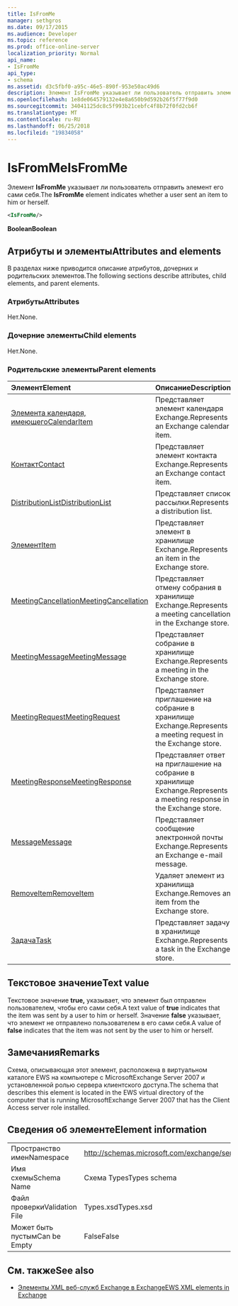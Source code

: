 ```yaml
---
title: IsFromMe
manager: sethgros
ms.date: 09/17/2015
ms.audience: Developer
ms.topic: reference
ms.prod: office-online-server
localization_priority: Normal
api_name:
- IsFromMe
api_type:
- schema
ms.assetid: d3c5fbf0-a95c-46e5-890f-953e50ac49d6
description: Элемент IsFromMe указывает ли пользователь отправить элемент его сами себя.
ms.openlocfilehash: 1e8de064579132e4e8a650b9d592b26f5f77f9d0
ms.sourcegitcommit: 34041125dc8c5f993b21cebfc4f8b72f0fd2cb6f
ms.translationtype: MT
ms.contentlocale: ru-RU
ms.lasthandoff: 06/25/2018
ms.locfileid: "19834058"
---
```

# <a name="isfromme"></a><span data-ttu-id="db7be-103">IsFromMe</span><span class="sxs-lookup"><span data-stu-id="db7be-103">IsFromMe</span></span>

<span data-ttu-id="db7be-104">Элемент **IsFromMe** указывает ли пользователь отправить элемент его сами себя.</span><span class="sxs-lookup"><span data-stu-id="db7be-104">The **IsFromMe** element indicates whether a user sent an item to him or herself.</span></span> 
  
```xml
<IsFromMe/>
```

 <span data-ttu-id="db7be-105">**Boolean**</span><span class="sxs-lookup"><span data-stu-id="db7be-105">**Boolean**</span></span>
## <a name="attributes-and-elements"></a><span data-ttu-id="db7be-106">Атрибуты и элементы</span><span class="sxs-lookup"><span data-stu-id="db7be-106">Attributes and elements</span></span>

<span data-ttu-id="db7be-107">В разделах ниже приводится описание атрибутов, дочерних и родительских элементов.</span><span class="sxs-lookup"><span data-stu-id="db7be-107">The following sections describe attributes, child elements, and parent elements.</span></span>
  
### <a name="attributes"></a><span data-ttu-id="db7be-108">Атрибуты</span><span class="sxs-lookup"><span data-stu-id="db7be-108">Attributes</span></span>

<span data-ttu-id="db7be-109">Нет.</span><span class="sxs-lookup"><span data-stu-id="db7be-109">None.</span></span>
  
### <a name="child-elements"></a><span data-ttu-id="db7be-110">Дочерние элементы</span><span class="sxs-lookup"><span data-stu-id="db7be-110">Child elements</span></span>

<span data-ttu-id="db7be-111">Нет.</span><span class="sxs-lookup"><span data-stu-id="db7be-111">None.</span></span>
  
### <a name="parent-elements"></a><span data-ttu-id="db7be-112">Родительские элементы</span><span class="sxs-lookup"><span data-stu-id="db7be-112">Parent elements</span></span>

|<span data-ttu-id="db7be-113">**Элемент**</span><span class="sxs-lookup"><span data-stu-id="db7be-113">**Element**</span></span>|<span data-ttu-id="db7be-114">**Описание**</span><span class="sxs-lookup"><span data-stu-id="db7be-114">**Description**</span></span>|
|:-----|:-----|
|[<span data-ttu-id="db7be-115">Элемента календаря, имеющего</span><span class="sxs-lookup"><span data-stu-id="db7be-115">CalendarItem</span></span>](calendaritem.md) <br/> |<span data-ttu-id="db7be-116">Представляет элемент календаря Exchange.</span><span class="sxs-lookup"><span data-stu-id="db7be-116">Represents an Exchange calendar item.</span></span>  <br/> |
|[<span data-ttu-id="db7be-117">Контакт</span><span class="sxs-lookup"><span data-stu-id="db7be-117">Contact</span></span>](contact.md) <br/> |<span data-ttu-id="db7be-118">Представляет элемент контакта Exchange.</span><span class="sxs-lookup"><span data-stu-id="db7be-118">Represents an Exchange contact item.</span></span>  <br/> |
|[<span data-ttu-id="db7be-119">DistributionList</span><span class="sxs-lookup"><span data-stu-id="db7be-119">DistributionList</span></span>](distributionlist.md) <br/> |<span data-ttu-id="db7be-120">Представляет список рассылки.</span><span class="sxs-lookup"><span data-stu-id="db7be-120">Represents a distribution list.</span></span>  <br/> |
|[<span data-ttu-id="db7be-121">Элемент</span><span class="sxs-lookup"><span data-stu-id="db7be-121">Item</span></span>](item.md) <br/> |<span data-ttu-id="db7be-122">Представляет элемент в хранилище Exchange.</span><span class="sxs-lookup"><span data-stu-id="db7be-122">Represents an item in the Exchange store.</span></span>  <br/> |
|[<span data-ttu-id="db7be-123">MeetingCancellation</span><span class="sxs-lookup"><span data-stu-id="db7be-123">MeetingCancellation</span></span>](meetingcancellation.md) <br/> |<span data-ttu-id="db7be-124">Представляет отмену собрания в хранилище Exchange.</span><span class="sxs-lookup"><span data-stu-id="db7be-124">Represents a meeting cancellation in the Exchange store.</span></span>  <br/> |
|[<span data-ttu-id="db7be-125">MeetingMessage</span><span class="sxs-lookup"><span data-stu-id="db7be-125">MeetingMessage</span></span>](meetingmessage.md) <br/> |<span data-ttu-id="db7be-126">Представляет собрание в хранилище Exchange.</span><span class="sxs-lookup"><span data-stu-id="db7be-126">Represents a meeting in the Exchange store.</span></span>  <br/> |
|[<span data-ttu-id="db7be-127">MeetingRequest</span><span class="sxs-lookup"><span data-stu-id="db7be-127">MeetingRequest</span></span>](meetingrequest.md) <br/> |<span data-ttu-id="db7be-128">Представляет приглашение на собрание в хранилище Exchange.</span><span class="sxs-lookup"><span data-stu-id="db7be-128">Represents a meeting request in the Exchange store.</span></span>  <br/> |
|[<span data-ttu-id="db7be-129">MeetingResponse</span><span class="sxs-lookup"><span data-stu-id="db7be-129">MeetingResponse</span></span>](meetingresponse.md) <br/> |<span data-ttu-id="db7be-130">Представляет ответ на приглашение на собрание в хранилище Exchange.</span><span class="sxs-lookup"><span data-stu-id="db7be-130">Represents a meeting response in the Exchange store.</span></span>  <br/> |
|[<span data-ttu-id="db7be-131">Message</span><span class="sxs-lookup"><span data-stu-id="db7be-131">Message</span></span>](message-ex15websvcsotherref.md) <br/> |<span data-ttu-id="db7be-132">Представляет сообщение электронной почты Exchange.</span><span class="sxs-lookup"><span data-stu-id="db7be-132">Represents an Exchange e-mail message.</span></span>  <br/> |
|[<span data-ttu-id="db7be-133">RemoveItem</span><span class="sxs-lookup"><span data-stu-id="db7be-133">RemoveItem</span></span>](removeitem.md) <br/> |<span data-ttu-id="db7be-134">Удаляет элемент из хранилища Exchange.</span><span class="sxs-lookup"><span data-stu-id="db7be-134">Removes an item from the Exchange store.</span></span>  <br/> |
|[<span data-ttu-id="db7be-135">Задача</span><span class="sxs-lookup"><span data-stu-id="db7be-135">Task</span></span>](task.md) <br/> |<span data-ttu-id="db7be-136">Представляет задачу в хранилище Exchange.</span><span class="sxs-lookup"><span data-stu-id="db7be-136">Represents a task in the Exchange store.</span></span>  <br/> |
   
## <a name="text-value"></a><span data-ttu-id="db7be-137">Текстовое значение</span><span class="sxs-lookup"><span data-stu-id="db7be-137">Text value</span></span>

<span data-ttu-id="db7be-138">Текстовое значение **true,** указывает, что элемент был отправлен пользователем, чтобы его сами себя.</span><span class="sxs-lookup"><span data-stu-id="db7be-138">A text value of **true** indicates that the item was sent by a user to him or herself.</span></span> <span data-ttu-id="db7be-139">Значение **false** указывает, что элемент не отправлено пользователем в его сами себя.</span><span class="sxs-lookup"><span data-stu-id="db7be-139">A value of **false** indicates that the item was not sent by the user to him or herself.</span></span> 
  
## <a name="remarks"></a><span data-ttu-id="db7be-140">Замечания</span><span class="sxs-lookup"><span data-stu-id="db7be-140">Remarks</span></span>

<span data-ttu-id="db7be-141">Схема, описывающая этот элемент, расположена в виртуальном каталоге EWS на компьютере с MicrosoftExchange Server 2007 и установленной ролью сервера клиентского доступа.</span><span class="sxs-lookup"><span data-stu-id="db7be-141">The schema that describes this element is located in the EWS virtual directory of the computer that is running MicrosoftExchange Server 2007 that has the Client Access server role installed.</span></span>
  
## <a name="element-information"></a><span data-ttu-id="db7be-142">Сведения об элементе</span><span class="sxs-lookup"><span data-stu-id="db7be-142">Element information</span></span>

|||
|:-----|:-----|
|<span data-ttu-id="db7be-143">Пространство имен</span><span class="sxs-lookup"><span data-stu-id="db7be-143">Namespace</span></span>  <br/> |http://schemas.microsoft.com/exchange/services/2006/types  <br/> |
|<span data-ttu-id="db7be-144">Имя схемы</span><span class="sxs-lookup"><span data-stu-id="db7be-144">Schema Name</span></span>  <br/> |<span data-ttu-id="db7be-145">Схема Types</span><span class="sxs-lookup"><span data-stu-id="db7be-145">Types schema</span></span>  <br/> |
|<span data-ttu-id="db7be-146">Файл проверки</span><span class="sxs-lookup"><span data-stu-id="db7be-146">Validation File</span></span>  <br/> |<span data-ttu-id="db7be-147">Types.xsd</span><span class="sxs-lookup"><span data-stu-id="db7be-147">Types.xsd</span></span>  <br/> |
|<span data-ttu-id="db7be-148">Может быть пустым</span><span class="sxs-lookup"><span data-stu-id="db7be-148">Can be Empty</span></span>  <br/> |<span data-ttu-id="db7be-149">False</span><span class="sxs-lookup"><span data-stu-id="db7be-149">False</span></span>  <br/> |
   
## <a name="see-also"></a><span data-ttu-id="db7be-150">См. также</span><span class="sxs-lookup"><span data-stu-id="db7be-150">See also</span></span>



- [<span data-ttu-id="db7be-151">Элементы XML веб-служб Exchange в Exchange</span><span class="sxs-lookup"><span data-stu-id="db7be-151">EWS XML elements in Exchange</span></span>](ews-xml-elements-in-exchange.md)

